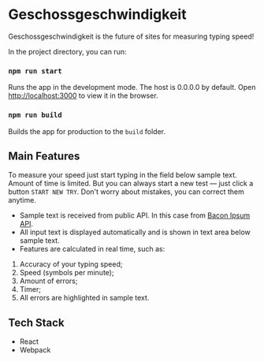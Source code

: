 # Geschossgeschwindigkeit
Geschossgeschwindigkeit is the future of sites for measuring typing speed!

In the project directory, you can run:

### `npm run start`

Runs the app in the development mode. The host is 0.0.0.0 by default.
Open [http://localhost:3000](http://localhost:3000) to view it in the browser.

### `npm run build`

Builds the app for production to the `build` folder.

## Main Features

To measure your speed just start typing in the field below sample text.
Amount of time is limited. But you can always start a new test — just click
a button `START NEW TRY`. Don't worry about mistakes, you can correct them anytime.

* Sample text is received from public API. In this case from [Bacon Ipsum API](https://baconipsum.com/api/).
* All input text is displayed automatically and is shown in text area below sample text.
* Features are calculated in real time, such as:
1. Accuracy of your typing speed;
2. Speed (symbols per minute);
3. Amount of errors;
4. Timer;
5. All errors are highlighted in sample text.

## Tech Stack

* React
* Webpack
